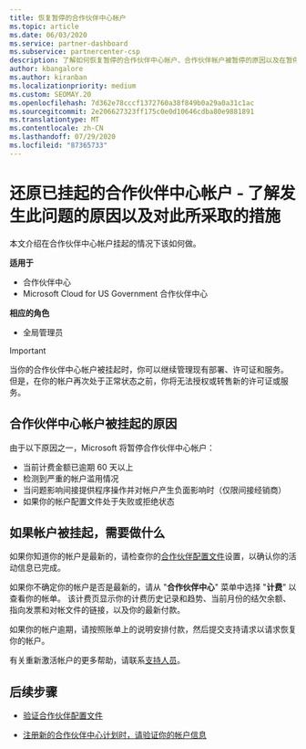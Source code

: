 ```yaml
---
title: 恢复暂停的合作伙伴中心帐户
ms.topic: article
ms.date: 06/03/2020
ms.service: partner-dashboard
ms.subservice: partnercenter-csp
description: 了解如何恢复暂停的合作伙伴中心帐户、合作伙伴帐户被暂停的原因以及在暂停时如何使用帐户。
author: kbangalore
ms.author: kiranban
ms.localizationpriority: medium
ms.custom: SEOMAY.20
ms.openlocfilehash: 7d362e78cccf1372760a38f849b0a29a0a31c1ac
ms.sourcegitcommit: 2e206627323ff175c0e0d10646cdba80e9881891
ms.translationtype: MT
ms.contentlocale: zh-CN
ms.lasthandoff: 07/29/2020
ms.locfileid: "87365733"
---
```

# <a name="restore-a-suspended-partner-center-account---learn-why-it-happens-and-what-to-do-about-it"></a>还原已挂起的合作伙伴中心帐户 - 了解发生此问题的原因以及对此所采取的措施

本文介绍在合作伙伴中心帐户挂起的情况下该如何做。

**适用于**

-  合作伙伴中心
-  Microsoft Cloud for US Government 合作伙伴中心

**相应的角色**

- 全局管理员


> [!IMPORTANT]  
> 当你的合作伙伴中心帐户被挂起时，你可以继续管理现有部署、许可证和服务。 但是，在你的帐户再次处于正常状态之前，你将无法授权或转售新的许可证或服务。

## <a name="why-partner-center-accounts-are-suspended"></a>合作伙伴中心帐户被挂起的原因

由于以下原因之一，Microsoft 将暂停合作伙伴中心帐户：

- 当前计费金额已逾期 60 天以上 
- 检测到严重的帐户滥用情况
- 当问题影响间接提供程序操作并对帐户产生负面影响时（仅限间接经销商）
- 如果你的帐户配置文件处于失败或拒绝状态

## <a name="what-to-do-if-your-account-is-suspended"></a>如果帐户被挂起，需要做什么

如果你知道你的帐户是最新的，请检查你的[合作伙伴配置文件](https://partner.microsoft.com/pcv/accountsettings/partnerprofile)设置，以确认你的活动信息已完成。 

如果你不确定你的帐户是否是最新的，请从 "**合作伙伴中心**" 菜单中选择 "**计费**" 以查看你的帐单。 该计费页显示你的计费历史记录和趋势、当前月份的结欠余额、指向发票和对帐文件的链接，以及你的最新付款。

如果你的帐户逾期，请按照账单上的说明安排付款，然后提交支持请求以请求恢复你的帐户。 

有关重新激活帐户的更多帮助，请联系[支持人员](https://partner.microsoft.com/dashboard/support/csp/servicerequests/create)。

## <a name="next-steps"></a>后续步骤

- [验证合作伙伴配置文件](update-your-partner-profile.md)

- [注册新的合作伙伴中心计划时，请验证你的帐户信息](verification-responses.md)
